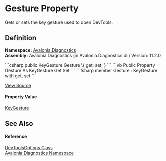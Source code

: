 # Gesture Property


Gets or sets the key gesture used to open DevTools.



## Definition
**Namespace:** <a href="N_Avalonia_Diagnostics">Avalonia.Diagnostics</a>  
**Assembly:** Avalonia.Diagnostics (in Avalonia.Diagnostics.dll) Version: 11.2.0

<Tabs groupId="api-code-preview">
<TabItem value="csharp" label="C#">
```csharp
public KeyGesture Gesture \{ get; set; }
```
</TabItem>
<TabItem value="vb" label="VB">
```vb
Public Property Gesture As KeyGesture
	Get
	Set
```
</TabItem>
<TabItem value="fsharp" label="F#">
```fsharp
member Gesture : KeyGesture with get, set
```
</TabItem>
</Tabs>



<a href="https://github.com/AvaloniaUI/Avalonia/tree/master/src/Avalonia.Diagnostics/Diagnostics/DevToolsOptions.cs#L15" title="View the source code">View Source</a>



#### Property Value
<a href="T_Avalonia_Input_KeyGesture">KeyGesture</a>

## See Also


#### Reference
<a href="T_Avalonia_Diagnostics_DevToolsOptions">DevToolsOptions Class</a>  
<a href="N_Avalonia_Diagnostics">Avalonia.Diagnostics Namespace</a>  
